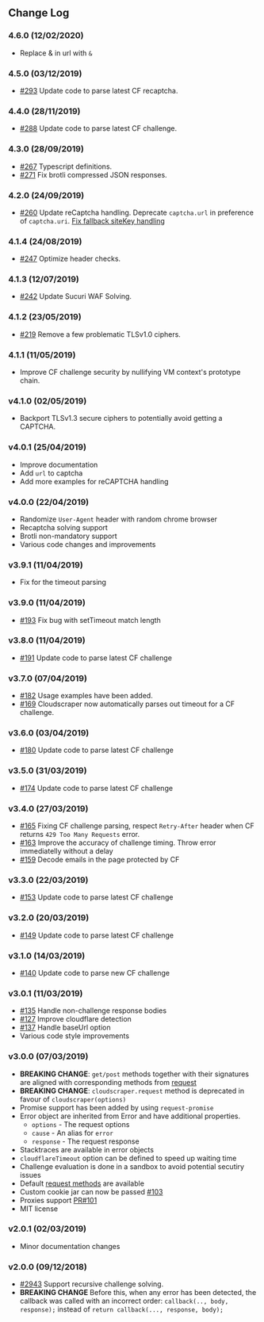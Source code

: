 ## Change Log

### 4.6.0 (12/02/2020)
- Replace &amp; in url with `&`

### 4.5.0 (03/12/2019)
- [#293](https://github.com/codemanki/cloudscraper/pull/293) Update code to parse latest CF recaptcha.

### 4.4.0 (28/11/2019)
- [#288](https://github.com/codemanki/cloudscraper/pull/288) Update code to parse latest CF challenge.

### 4.3.0 (28/09/2019)
- [#267](https://github.com/codemanki/cloudscraper/pull/267) Typescript definitions.
- [#271](https://github.com/codemanki/cloudscraper/pull/271) Fix brotli compressed JSON responses.

### 4.2.0 (24/09/2019)
- [#260](https://github.com/codemanki/cloudscraper/pull/260) Update reCaptcha handling. Deprecate `captcha.url` in preference of `captcha.uri`. [Fix fallback siteKey handling](https://github.com/codemanki/cloudscraper/issues/259#issuecomment-531450844)

### 4.1.4 (24/08/2019)
- [#247](https://github.com/codemanki/cloudscraper/pull/247) Optimize header checks.

### 4.1.3 (12/07/2019)
- [#242](https://github.com/codemanki/cloudscraper/pull/242) Update Sucuri WAF Solving.

### 4.1.2 (23/05/2019)
- [#219](https://github.com/codemanki/cloudscraper/pull/219) Remove a few problematic TLSv1.0 ciphers.

### 4.1.1 (11/05/2019)
- Improve CF challenge security by nullifying VM context's prototype chain.

### v4.1.0 (02/05/2019)
- Backport TLSv1.3 secure ciphers to potentially avoid getting a CAPTCHA.

### v4.0.1 (25/04/2019)
- Improve documentation
- Add `url` to captcha
- Add more examples for reCAPTCHA handling

### v4.0.0 (22/04/2019)
- Randomize `User-Agent` header with random chrome browser
- Recaptcha solving support
- Brotli non-mandatory support
- Various code changes and improvements

### v3.9.1 (11/04/2019)
- Fix for the timeout parsing

### v3.9.0 (11/04/2019)
- [#193](https://github.com/codemanki/cloudscraper/pull/193) Fix bug with setTimeout match length

### v3.8.0 (11/04/2019)
- [#191](https://github.com/codemanki/cloudscraper/pull/191) Update code to parse latest CF challenge

### v3.7.0 (07/04/2019)
- [#182](https://github.com/codemanki/cloudscraper/pull/182) Usage examples have been added.
- [#169](https://github.com/codemanki/cloudscraper/pull/169) Cloudscraper now automatically parses out timeout for a CF challenge.

### v3.6.0 (03/04/2019)
- [#180](https://github.com/codemanki/cloudscraper/pull/180) Update code to parse latest CF challenge

### v3.5.0 (31/03/2019)
- [#174](https://github.com/codemanki/cloudscraper/pull/174) Update code to parse latest CF challenge

### v3.4.0 (27/03/2019)
- [#165](https://github.com/codemanki/cloudscraper/pull/165) Fixing CF challenge parsing, respect `Retry-After` header when CF returns `429 Too Many Requests` error.
- [#163](https://github.com/codemanki/cloudscraper/pull/163) Improve the accuracy of challenge timing. Throw error immediatelly without a delay
- [#159](https://github.com/codemanki/cloudscraper/pull/159) Decode emails in the page protected by CF

### v3.3.0 (22/03/2019)
- [#153](https://github.com/codemanki/cloudscraper/pull/153) Update code to parse latest CF challenge

### v3.2.0 (20/03/2019)
- [#149](https://github.com/codemanki/cloudscraper/pull/149) Update code to parse latest CF challenge

### v3.1.0 (14/03/2019)
- [#140](https://github.com/codemanki/cloudscraper/pull/140) Update code to parse new CF challenge

### v3.0.1 (11/03/2019)
- [#135](https://github.com/codemanki/cloudscraper/pull/135) Handle non-challenge response bodies 
- [#127](https://github.com/codemanki/cloudscraper/pull/127) Improve cloudflare detection 
- [#137](https://github.com/codemanki/cloudscraper/pull/137) Handle baseUrl option
- Various code style improvements

### v3.0.0 (07/03/2019)
- **BREAKING CHANGE**: `get/post` methods together with their signatures are aligned with corresponding methods from [request](https://github.com/request/request#requestmethod)
- **BREAKING CHANGE**: `cloudscraper.request` method is deprecated in favour of `cloudscraper(options)`
- Promise support has been added by using `request-promise`
- Error object are  inherited from Error and have additional properties.
  * `options` - The request options
  * `cause` - An alias for `error`
  * `response` - The request response
-  Stacktraces are available in error objects
- `cloudflareTimeout` option can be defined to speed up waiting time
- Challenge evaluation is done in a sandbox to avoid potential secutiry issues
- Default [request methods](https://github.com/request/request#requestmethod) are available
- Custom cookie jar can now be passed [#103](https://github.com/codemanki/cloudscraper/issues/102)
- Proxies support [PR#101](https://github.com/codemanki/cloudscraper/pull/101)
- MIT license

### v2.0.1 (02/03/2019)
- Minor documentation changes

### v2.0.0 (09/12/2018)
- [#2943](https://github.com/codemanki/cloudscraper/pull/66) Support recursive challenge solving. 
- **BREAKING CHANGE** Before this, when any error has been detected, the callback was called with an incorrect order: `callback(.., body, response);` instead of `return callback(..., response, body);`

